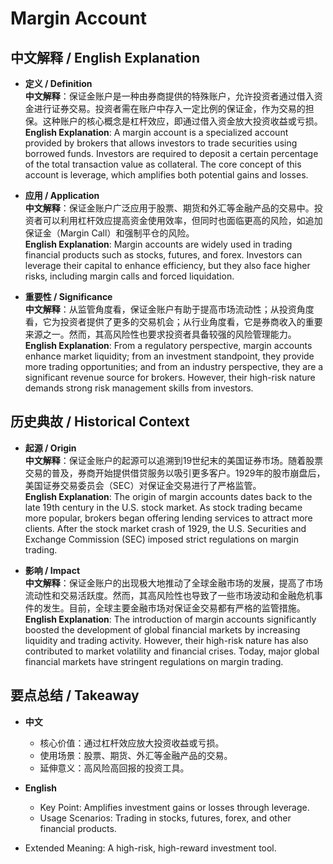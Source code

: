 # Margin Account

## 中文解释 / English Explanation

* **定义 / Definition**  
  **中文解释**：保证金账户是一种由券商提供的特殊账户，允许投资者通过借入资金进行证券交易。投资者需在账户中存入一定比例的保证金，作为交易的担保。这种账户的核心概念是杠杆效应，即通过借入资金放大投资收益或亏损。  
  **English Explanation**: A margin account is a specialized account provided by brokers that allows investors to trade securities using borrowed funds. Investors are required to deposit a certain percentage of the total transaction value as collateral. The core concept of this account is leverage, which amplifies both potential gains and losses.

* **应用 / Application**  
  **中文解释**：保证金账户广泛应用于股票、期货和外汇等金融产品的交易中。投资者可以利用杠杆效应提高资金使用效率，但同时也面临更高的风险，如追加保证金（Margin Call）和强制平仓的风险。  
  **English Explanation**: Margin accounts are widely used in trading financial products such as stocks, futures, and forex. Investors can leverage their capital to enhance efficiency, but they also face higher risks, including margin calls and forced liquidation.

* **重要性 / Significance**  
  **中文解释**：从监管角度看，保证金账户有助于提高市场流动性；从投资角度看，它为投资者提供了更多的交易机会；从行业角度看，它是券商收入的重要来源之一。然而，其高风险性也要求投资者具备较强的风险管理能力。  
  **English Explanation**: From a regulatory perspective, margin accounts enhance market liquidity; from an investment standpoint, they provide more trading opportunities; and from an industry perspective, they are a significant revenue source for brokers. However, their high-risk nature demands strong risk management skills from investors.

## 历史典故 / Historical Context

* **起源 / Origin**  
  **中文解释**：保证金账户的起源可以追溯到19世纪末的美国证券市场。随着股票交易的普及，券商开始提供借贷服务以吸引更多客户。1929年的股市崩盘后，美国证券交易委员会（SEC）对保证金交易进行了严格监管。  
  **English Explanation**: The origin of margin accounts dates back to the late 19th century in the U.S. stock market. As stock trading became more popular, brokers began offering lending services to attract more clients. After the stock market crash of 1929, the U.S. Securities and Exchange Commission (SEC) imposed strict regulations on margin trading.

* **影响 / Impact**  
  **中文解释**：保证金账户的出现极大地推动了全球金融市场的发展，提高了市场流动性和交易活跃度。然而，其高风险性也导致了一些市场波动和金融危机事件的发生。目前，全球主要金融市场对保证金交易都有严格的监管措施。  
  **English Explanation**: The introduction of margin accounts significantly boosted the development of global financial markets by increasing liquidity and trading activity. However, their high-risk nature has also contributed to market volatility and financial crises. Today, major global financial markets have stringent regulations on margin trading.

## 要点总结 / Takeaway

* **中文**  
  - 核心价值：通过杠杆效应放大投资收益或亏损。
  - 使用场景：股票、期货、外汇等金融产品的交易。
  - 延伸意义：高风险高回报的投资工具。

* **English**  
  - Key Point: Amplifies investment gains or losses through leverage.
  - Usage Scenarios: Trading in stocks, futures, forex, and other financial products.
- Extended Meaning: A high-risk, high-reward investment tool.